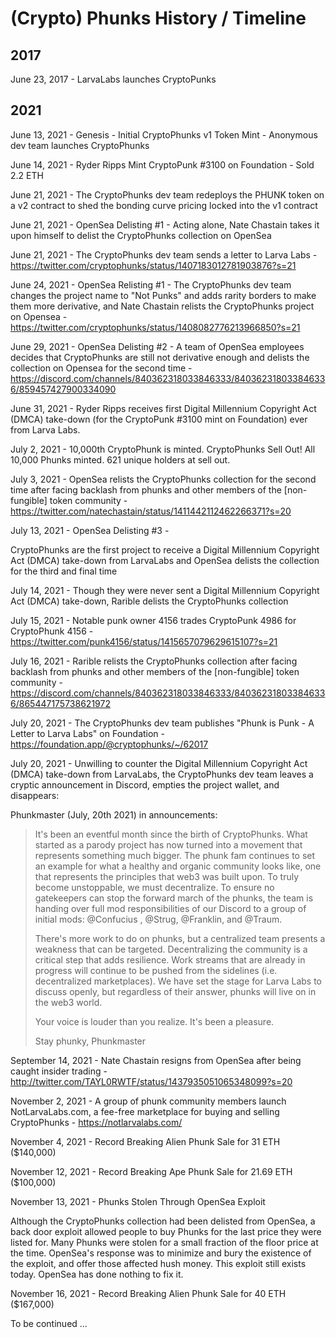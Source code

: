 # (Crypto) Phunks History / Timeline

## 2017

June 23, 2017 - LarvaLabs launches CryptoPunks


## 2021


June 13, 2021 - Genesis - Initial CryptoPhunks v1 Token Mint  -  Anonymous dev team launches CryptoPhunks

June 14, 2021 - Ryder Ripps Mint CryptoPunk #3100 on Foundation - Sold 2.2 ETH


June 21, 2021 - The CryptoPhunks dev team redeploys the PHUNK token 
on a v2 contract to shed the bonding curve  pricing locked into the v1 contract


June 21, 2021 - OpenSea Delisting #1  -  Acting alone, Nate Chastain takes it upon himself 
to delist the CryptoPhunks collection on OpenSea


June 21, 2021 - The CryptoPhunks dev team sends a letter to Larva Labs - https://twitter.com/cryptophunks/status/1407183012781903876?s=21


June 24, 2021 - OpenSea Relisting #1 -  The CryptoPhunks dev team changes the project name to "Not Punks" 
and adds rarity borders to make them more derivative, 
and Nate Chastain relists the CryptoPhunks project on Opensea - https://twitter.com/cryptophunks/status/1408082776213966850?s=21



June 29, 2021 - OpenSea Delisting #2  -  A team of OpenSea employees decides that CryptoPhunks 
are still not derivative enough 
and delists the collection on Opensea for the second time - https://discord.com/channels/840362318033846333/840362318033846336/859457427900334090

June 31, 2021 - 
Ryder Ripps receives first Digital Millennium Copyright Act (DMCA) 
take-down (for the CryptoPunk #3100 mint on Foundation) ever from Larva Labs.


July 2, 2021 - 10,000th CryptoPhunk is minted. CryptoPhunks Sell Out!
All 10,000 Phunks minted.
621 unique holders at sell out. 


July 3, 2021 - OpenSea relists the CryptoPhunks collection for the second time 
after facing backlash from phunks 
and other members of the [non-fungible] token community -https://twitter.com/natechastain/status/1411442112462266371?s=20



July 13, 2021 - OpenSea Delisting #3 - 

CryptoPhunks are the first project to receive a Digital Millennium Copyright Act (DMCA) take-down 
from LarvaLabs and OpenSea delists the collection for the third and final time

July 14, 2021 - Though they were never sent a Digital Millennium Copyright Act (DMCA) take-down, 
Rarible delists the CryptoPhunks collection



July 15, 2021 - Notable punk owner 4156 trades 
CryptoPunk 4986 for CryptoPhunk 4156 - https://twitter.com/punk4156/status/1415657079629615107?s=21


July 16, 2021 - Rarible relists the CryptoPhunks collection 
after facing backlash from phunks 
and other members of the [non-fungible] token community - https://discord.com/channels/840362318033846333/840362318033846336/865447175738621972


July 20, 2021 - The CryptoPhunks dev team publishes "Phunk is Punk - A Letter to Larva Labs" 
on Foundation - https://foundation.app/@cryptophunks/~/62017



July 20, 2021 - Unwilling to counter the Digital Millennium Copyright Act (DMCA) take-down
from LarvaLabs,  the CryptoPhunks dev team leaves a cryptic announcement in Discord, 
empties the project wallet, and disappears:

Phunkmaster (July, 20th 2021) in announcements:

> It's been an eventful month since the birth of CryptoPhunks. 
> What started as a parody project has now turned into a movement that represents something much bigger.
> The phunk fam continues to set an example for what a healthy and organic community looks like, 
> one that represents the principles that web3 was built upon. 
> To truly become unstoppable, we must decentralize. 
> To ensure no gatekeepers can stop the forward march of the phunks, 
> the team is handing over full mod responsibilities of our Discord to a group of 
> initial mods: @Confucius , @Strug, @Franklin, and @Traum. 
>
> There's more work to do on phunks, but a centralized team presents a weakness that can be targeted.
> Decentralizing the community is a critical step that adds resilience. 
> Work streams that are already in progress will continue to be pushed 
> from the sidelines (i.e. decentralized marketplaces). 
> We have set the stage for Larva Labs to discuss openly, 
> but regardless of their answer, phunks will live on in the web3 world. 
>
> Your voice is louder than you realize. It's been a pleasure.
>
> Stay phunky, Phunkmaster

<!-- source: https://discord.com/channels/840362318033846333/853364785041899520/867075927984570388 
  -->

September 14, 2021 - Nate Chastain resigns from OpenSea 
after being caught insider trading - http://twitter.com/TAYL0RWTF/status/1437935051065348099?s=20

November 2, 2021 - A group of phunk community members launch NotLarvaLabs.com, 
a fee-free marketplace for buying and selling CryptoPhunks - https://notlarvalabs.com/ 


November 4, 2021 -
Record Breaking Alien Phunk Sale for 31 ETH ($140,000)

November 12, 2021 -
Record Breaking Ape Phunk Sale for 21.69 ETH ($100,000)


November  13, 2021 - Phunks Stolen Through OpenSea Exploit

Although the CryptoPhunks collection had been delisted from OpenSea, 
a back door exploit allowed people to buy Phunks for the last price they were listed for.
Many Phunks were stolen for a small fraction of the floor price at the time.
OpenSea's response was to minimize and bury the existence of the exploit, 
and offer those affected hush money. This exploit still exists today.
OpenSea has done nothing to fix it.


November 16, 2021 - 
Record Breaking Alien Phunk Sale for 40 ETH ($167,000)



To be continued ...


